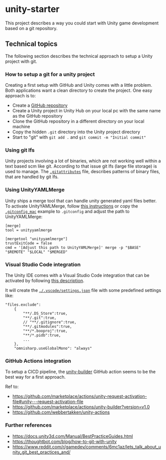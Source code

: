 # unity-starter
This project describes a way you could start with Unity game development based on a git repository.

## Technical topics
The following section describes the technical approach to setup a Unity project with git.

### How to setup a git for a unity project
Creating a first setup with GitHub and Unity comes with a little problem. Both applications want a clean directory to create the project.
One easy approach is to:
- Create a [GitHub repository](https://github.com)
- Create a Unity project in Unity Hub on your local pc with the same name as the GitHub repository
- Clone the GitHub repository in a different directory on your local machine
- Copy the hidden `.git` directory into the Unity project directory
- Start to "git" with `git add .` and `git commit -m "Initial commit"`

### Using git lfs
Unity projects involving a lot of binaries, which are not working well within a text based scm like git. According to that issue git lfs (large file storage) is used to manage.
The [`.gitattributes`](./.gitattributes) file, describes patterns of binary files, that are handled by git lfs.

### Using UnityYAMLMerge
Unity ships a merge tool that can handle unity generated yaml files better. To activate UnityYAMLMerge, follow [this instructions](https://docs.unity3d.com/Manual/SmartMerge.html) or copy the [`.gitconfig_mac`](./.gitconfig_mac) example to `.gitconfig` and adjust the path to UnityYAMLMerge:
```
[merge]
tool = unityyamlmerge

[mergetool "unityyamlmerge"]
trustExitCode = false
cmd = '[Adjust this path to UnityYAMLMerge]' merge -p "$BASE" "$REMOTE" "$LOCAL" "$MERGED"
```

### Visual Studio Code integration
The Unity IDE comes with a Visual Studio Code integration that can be activated by following [this description](https://code.visualstudio.com/docs/other/unity).

It will create the [`./.vscode/settings.json`](./.vscode/settings.json) file with some predefined settings like:
```
"files.exclude":
    {
        "**/.DS_Store":true,
        "**/.git":true,
        // "**/.gitignore":true,
        "**/.gitmodules":true,
        "**/*.booproj":true,
        "**/*.pidb":true,
        ...
    },
    "omnisharp.useGlobalMono": "always"
```

### GitHub Actions integration
To setup a CICD pipeline, the [unity-builder](https://github.com/marketplace/actions/unity-builder?version=v1.0) GitHub action seems to be the best way for a first approach.

Ref to:
- https://github.com/marketplace/actions/unity-request-activation-file#unity---request-activation-file
- https://github.com/marketplace/actions/unity-builder?version=v1.0
- https://github.com/webbertakken/unity-actions

### Further references
- https://docs.unity3d.com/Manual/BestPracticeGuides.html
- https://thoughtbot.com/blog/how-to-git-with-unity
- https://www.reddit.com/r/gamedev/comments/6mc1az/lets_talk_about_unity_git_best_practices_and/